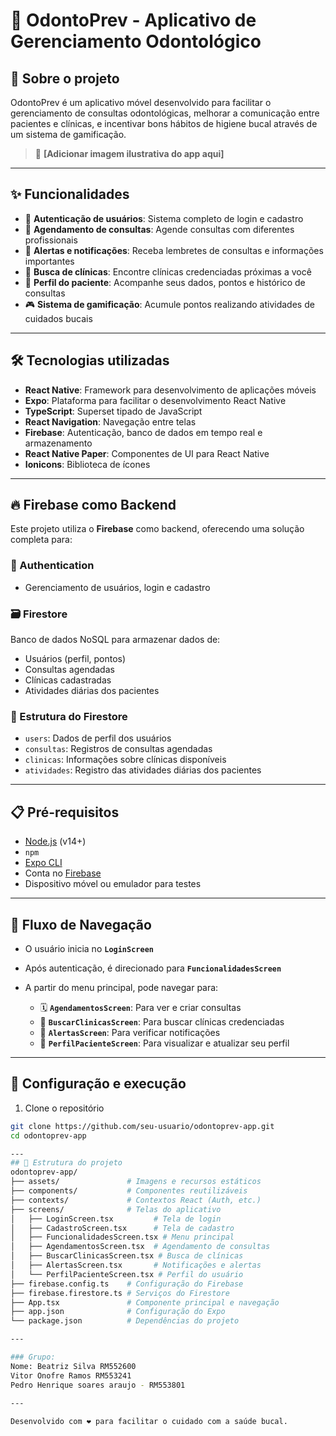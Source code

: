 # 🦷 OdontoPrev - Aplicativo de Gerenciamento Odontológico

## 📱 Sobre o projeto

OdontoPrev é um aplicativo móvel desenvolvido para facilitar o gerenciamento de consultas odontológicas, melhorar a comunicação entre pacientes e clínicas, e incentivar bons hábitos de higiene bucal através de um sistema de gamificação.

> 📸 **[Adicionar imagem ilustrativa do app aqui]**

---

## ✨ Funcionalidades

- 🔐 **Autenticação de usuários**: Sistema completo de login e cadastro  
- 📅 **Agendamento de consultas**: Agende consultas com diferentes profissionais  
- 🔔 **Alertas e notificações**: Receba lembretes de consultas e informações importantes  
- 🏥 **Busca de clínicas**: Encontre clínicas credenciadas próximas a você  
- 👤 **Perfil do paciente**: Acompanhe seus dados, pontos e histórico de consultas  
- 🎮 **Sistema de gamificação**: Acumule pontos realizando atividades de cuidados bucais  

---

## 🛠️ Tecnologias utilizadas

- **React Native**: Framework para desenvolvimento de aplicações móveis  
- **Expo**: Plataforma para facilitar o desenvolvimento React Native  
- **TypeScript**: Superset tipado de JavaScript  
- **React Navigation**: Navegação entre telas  
- **Firebase**: Autenticação, banco de dados em tempo real e armazenamento  
- **React Native Paper**: Componentes de UI para React Native  
- **Ionicons**: Biblioteca de ícones  

---

## 🔥 Firebase como Backend

Este projeto utiliza o **Firebase** como backend, oferecendo uma solução completa para:

### 🔐 Authentication
- Gerenciamento de usuários, login e cadastro

### 🗃️ Firestore
Banco de dados NoSQL para armazenar dados de:
- Usuários (perfil, pontos)  
- Consultas agendadas  
- Clínicas cadastradas  
- Atividades diárias dos pacientes  

### 📂 Estrutura do Firestore

- `users`: Dados de perfil dos usuários  
- `consultas`: Registros de consultas agendadas  
- `clinicas`: Informações sobre clínicas disponíveis  
- `atividades`: Registro das atividades diárias dos pacientes  

---

## 📋 Pré-requisitos

- [Node.js](https://nodejs.org/) (v14+)  
- `npm`  
- [Expo CLI](https://docs.expo.dev/get-started/installation/)  
- Conta no [Firebase](https://firebase.google.com/)  
- Dispositivo móvel ou emulador para testes  

---

## 🔄 Fluxo de Navegação

- O usuário inicia no **`LoginScreen`**
- Após autenticação, é direcionado para **`FuncionalidadesScreen`**
- A partir do menu principal, pode navegar para:

  - 🗓️ **`AgendamentosScreen`**: Para ver e criar consultas  
  - 🏥 **`BuscarClinicasScreen`**: Para buscar clínicas credenciadas  
  - 🔔 **`AlertasScreen`**: Para verificar notificações  
  - 👤 **`PerfilPacienteScreen`**: Para visualizar e atualizar seu perfil  

---
## 🚀 Configuração e execução

1. Clone o repositório

```bash
git clone https://github.com/seu-usuario/odontoprev-app.git
cd odontoprev-app

---
## 📱 Estrutura do projeto
odontoprev-app/
├── assets/               # Imagens e recursos estáticos
├── components/           # Componentes reutilizáveis
├── contexts/             # Contextos React (Auth, etc.)
├── screens/              # Telas do aplicativo
│   ├── LoginScreen.tsx         # Tela de login
│   ├── CadastroScreen.tsx      # Tela de cadastro
│   ├── FuncionalidadesScreen.tsx # Menu principal
│   ├── AgendamentosScreen.tsx  # Agendamento de consultas
│   ├── BuscarClinicasScreen.tsx # Busca de clínicas
│   ├── AlertasScreen.tsx       # Notificações e alertas
│   └── PerfilPacienteScreen.tsx # Perfil do usuário
├── firebase.config.ts    # Configuração do Firebase
├── firebase.firestore.ts # Serviços do Firestore
├── App.tsx               # Componente principal e navegação
├── app.json              # Configuração do Expo
└── package.json          # Dependências do projeto

---

### Grupo:
Nome: Beatriz Silva RM552600
Vitor Onofre Ramos RM553241
Pedro Henrique soares araujo - RM553801
 
---

Desenvolvido com ❤️ para facilitar o cuidado com a saúde bucal.
